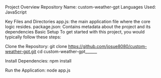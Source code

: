 Project Overview
Repository Name: custom-weather-gpt
Languages Used: JavaScript

Key Files and Directories
app.js: the main application file where the core logic resides.
package.json: Contains metadata about the project and its dependencies
Basic Setup
To get started with this project, you would typically follow these steps:
 
Clone the Repository:
git clone https://github.com/josue8080/custom-weather-gpt.git
cd custom-weather-gpt______


Install Dependencies:
npm install

Run the Application:
node app.js


